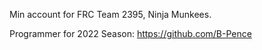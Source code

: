 Min account for FRC Team 2395, Ninja Munkees.

Programmer for 2022 Season: https://github.com/B-Pence
